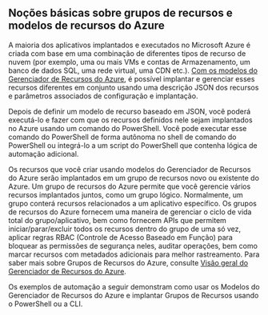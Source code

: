 ## Noções básicas sobre grupos de recursos e modelos de recursos do Azure

A maioria dos aplicativos implantados e executados no Microsoft Azure é criada com base em uma combinação de diferentes tipos de recurso de nuvem (por exemplo, uma ou mais VMs e contas de Armazenamento, um banco de dados SQL, uma rede virtual, uma CDN etc.). [Com os modelos do Gerenciador de Recursos do Azure](https://msdn.microsoft.com/library/azure/dn835138.aspx), é possível implantar e gerenciar esses recursos diferentes em conjunto usando uma descrição JSON dos recursos e parâmetros associados de configuração e implantação.

Depois de definir um modelo de recurso baseado em JSON, você poderá executá-lo e fazer com que os recursos definidos nele sejam implantados no Azure usando um comando do PowerShell. Você pode executar esse comando do PowerShell de forma autônoma no shell de comando do PowerShell ou integrá-lo a um script do PowerShell que contenha lógica de automação adicional.

Os recursos que você criar usando modelos do Gerenciador de Recursos do Azure serão implantados em um grupo de recursos novo ou existente do Azure. Um grupo de recursos do Azure permite que você gerencie vários recursos implantados juntos, como um grupo lógico. Normalmente, um grupo conterá recursos relacionados a um aplicativo específico. Os grupos de recursos do Azure fornecem uma maneira de gerenciar o ciclo de vida total do grupo/aplicativo, bem como fornecem APIs que permitem iniciar/parar/excluir todos os recursos dentro do grupo de uma só vez, aplicar regras RBAC (Controle de Acesso Baseado em Função) para bloquear as permissões de segurança neles, auditar operações, bem como marcar recursos com metadados adicionais para melhor rastreamento. Para saber mais sobre Grupos de Recursos do Azure, consulte [Visão geral do Gerenciador de Recursos do Azure](https://azure.microsoft.com/documentation/articles/resource-group-overview/).

Os exemplos de automação a seguir demonstram como usar os Modelos do Gerenciador de Recursos do Azure e implantar Grupos de Recursos usando o PowerShell ou a CLI.

<!---HONumber=August15_HO6-->